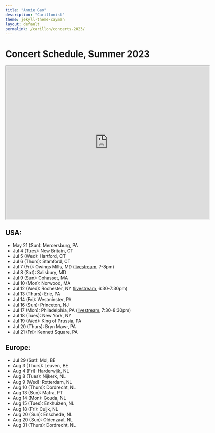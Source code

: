 ```yaml
---
title: "Annie Gao"
description: "Carillonist"
theme: jekyll-theme-cayman
layout: default
permalink: /carillon/concerts-2023/
---
```


# Concert Schedule, Summer 2023

<iframe src="https://www.google.com/maps/d/embed?mid=15XNIV_XTMWjK2JXWaqLw_y1wLd2aC30&ehbc=2E312F" width="640" height="480"></iframe>

## USA:
* May 21 (Sun): Mercersburg, PA
* Jul 4 (Tues): New Britain, CT
* Jul 5 (Wed): Hartford, CT
* Jul 6 (Thurs): Stamford, CT
* Jul 7 (Fri): Owings Mills, MD ([livestream](https://www.mcdonogh.org/arts/facilities-venues/carillon), 7-8pm)
* Jul 8 (Sat): Salisbury, MD
* Jul 9 (Sun): Cohasset, MA
* Jul 10 (Mon): Norwood, MA
* Jul 12 (Wed): Rochester, NY ([livestream](https://www.facebook.com/HopemanCarillon), 6:30-7:30pm)
* Jul 13 (Thurs): Erie, PA
* Jul 14 (Fri): Westminster, PA
* Jul 16 (Sun): Princeton, NJ
* Jul 17 (Mon): Philadelphia, PA ([livestream](https://www.facebook.com/profile.php?id=100069593624715), 7:30-8:30pm)
* Jul 18 (Tues): New York, NY
* Jul 19 (Wed): King of Prussia, PA
* Jul 20 (Thurs): Bryn Mawr, PA
* Jul 21 (Fri): Kennett Square, PA


## Europe:
* Jul 29 (Sat): Mol, BE
* Aug 3 (Thurs): Leuven, BE
* Aug 4 (Fri): Harderwijk, NL
* Aug 8 (Tues): Nijkerk, NL
* Aug 9 (Wed): Rotterdam, NL
* Aug 10 (Thurs): Dordrecht, NL
* Aug 13 (Sun): Mafra, PT
* Aug 14 (Mon): Gouda, NL
* Aug 15 (Tues): Enkhuizen, NL
* Aug 18 (Fri): Cuijk, NL
* Aug 20 (Sun): Enschede, NL
* Aug 20 (Sun): Oldenzaal, NL
* Aug 31 (Thurs): Dordrecht, NL

